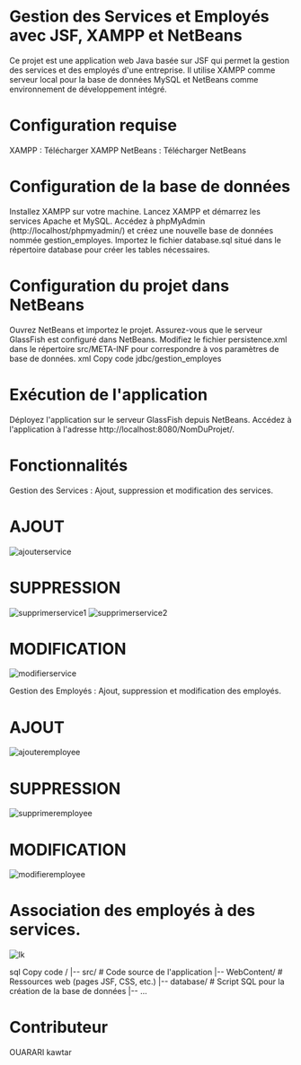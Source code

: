 # Gestion des Services et Employés avec JSF, XAMPP et NetBeans

Ce projet est une application web Java basée sur JSF qui permet la gestion des services et des employés d'une entreprise. Il utilise XAMPP comme serveur local pour la base de données MySQL et NetBeans comme environnement de développement intégré.

# Configuration requise

XAMPP : Télécharger XAMPP
NetBeans : Télécharger NetBeans

# Configuration de la base de données

Installez XAMPP sur votre machine.
Lancez XAMPP et démarrez les services Apache et MySQL.
Accédez à phpMyAdmin (http://localhost/phpmyadmin/) et créez une nouvelle base de données nommée gestion_employes.
Importez le fichier database.sql situé dans le répertoire database pour créer les tables nécessaires.

# Configuration du projet dans NetBeans

Ouvrez NetBeans et importez le projet.
Assurez-vous que le serveur GlassFish est configuré dans NetBeans.
Modifiez le fichier persistence.xml dans le répertoire src/META-INF pour correspondre à vos paramètres de base de données.
xml
Copy code
<persistence-unit name="GestionEmployesPU" transaction-type="JTA">
    <jta-data-source>jdbc/gestion_employes</jta-data-source>
    <properties>
        <!-- Configurations de la base de données -->
        <property name="javax.persistence.schema-generation.database.action" value="update" />
    </properties>
</persistence-unit>

# Exécution de l'application

Déployez l'application sur le serveur GlassFish depuis NetBeans.
Accédez à l'application à l'adresse http://localhost:8080/NomDuProjet/.

# Fonctionnalités

Gestion des Services :
Ajout, suppression et modification des services.

# AJOUT 

![ajouterservice](https://github.com/ouarriorxx/JSF/assets/143946046/088d3286-443e-41fe-8570-3b569c5907a9)

# SUPPRESSION

![supprimerservice1](https://github.com/ouarriorxx/JSF/assets/143946046/05372a20-50a3-4efa-8ce7-d3669d226830)
![supprimerservice2](https://github.com/ouarriorxx/JSF/assets/143946046/9143cf3c-b89e-469d-aa3c-ea6644cfba67)

# MODIFICATION

![modifierservice](https://github.com/ouarriorxx/JSF/assets/143946046/48e30604-50ae-4508-a9e3-8a85eebddd07)


Gestion des Employés :
Ajout, suppression et modification des employés.

# AJOUT

![ajouteremployee](https://github.com/ouarriorxx/JSF/assets/143946046/5b845e9f-e406-4e3e-b075-33e9fd529b6a)

# SUPPRESSION

![supprimeremployee](https://github.com/ouarriorxx/JSF/assets/143946046/167001ea-0a27-4133-b962-60eceb67f2a2)

# MODIFICATION

![modifieremployee](https://github.com/ouarriorxx/JSF/assets/143946046/9d678294-3bc1-4dbd-9bf2-b732c554a41d)



# Association des employés à des services.

![lk](https://github.com/ouarriorxx/JSF/assets/143946046/6a728bf5-bb8c-4adb-bd6f-7c8699dbc017)



sql
Copy code
/
|-- src/            # Code source de l'application
|-- WebContent/    # Ressources web (pages JSF, CSS, etc.)
|-- database/      # Script SQL pour la création de la base de données
|-- ...

# Contributeur
OUARARI kawtar 
